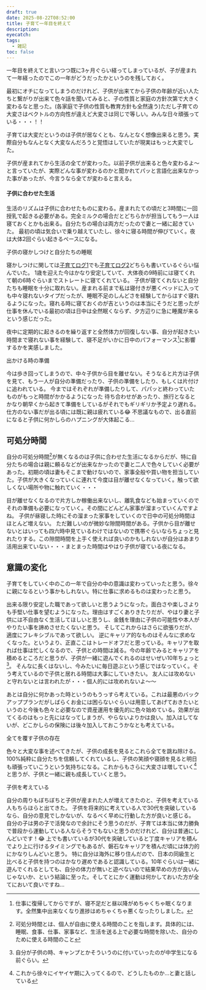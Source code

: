 ```yaml
---
draft: true
date: 2025-08-22T08:52:00
title: 子育て一年目を終えて
description:
eyecatch:
tags:
  - 雑記
toc: false
---
```

一年目を終えてと言いつつ既に3ヶ月ぐらい経ってしまっているが、子が産まれて一年経ったのでこの一年がどうだったかというのを残しておく。

最初にオチになってしまうのだけれど、子供が出来てから子供の年齢が近い人たちと繋がりが出来て色々話を聞いてみると、子の性質と家庭の方針次第で大きく変わるなと思った。(各家庭で子供の性質も教育方針も全然違う)ただし子育ての大変さはベクトルの方向性が違えど大変さは同じで等しい。みんな日々頑張っている・・・！！

子育ては大変だというのは子供が居なくとも、なんとなく想像出来ると思う。実際自分もなんとなく大変なんだろうと覚悟はしていたが現実はもっと大変でした。

子供が産まれてから生活の全てが変わった。以前子供が出来ると色々変わるよ〜と言っていたが、実際どんな事が変わるのかと聞かれてパッと言語化出来なかった事があったが、今言うなら全てが変わると言える。

#### 子供に合わせた生活

生活のリズムは子供に合わせたものに変わる。産まれたての頃だと3時間に一回授乳で起きる必要がある。完全ミルクの場合だとどちらかが担当してもう一人は寝ておくとかも出来る。自分たちの場合は両方だったので妻と一緒に起きていた。
最初の頃は気合いで乗り越えていたし、徐々に寝る時間が伸びていく。夜は大体2回ぐらい起きるペースになる。

子供の寝かしつけと自分たちの睡眠

寝かしつけに関しては[子育てログ1](https://blog.nismit.me/post/2024/07/child-care-log)でも[子育てログ2](https://blog.nismit.me/post/2024/12/child-care-log-2)どちらも書いているぐらい悩んでいた。
1歳を迎えた今はかなり安定していて、大体夜の9時前には寝てくれて朝の6時ぐらいまでストレートに寝てくれている。
子供が寝てくれないと自分たちも睡眠を十分に取れない。産まれる前まで私は寝付きが悪くベッドに入っても中々寝れないタイプだったが、睡眠不足のしんどさを経験してからはすぐ寝れるようになった。寝れる時に寝ておくのが吉というのは本当にそうだと思ったが仕事を休んでいる最初の頃は日中は全然眠くならず、夕方辺りに急に睡魔が来るという感じだった。

夜中に定期的に起きるのを繰り返すと全然体力が回復しない事、自分が起きたい時間まで寝れない事を経験して、寝不足がいかに日中のパフォーマンス[^4]に影響するかを実感しました。

出かける時の準備

今は歩き回ってしまうので、中々子供から目を離せない。そうなると片方は子供を見て、もう一人が自分の準備だったり、子供の準備をしたり、もしくは片付けに追われている。
今まではそれぞれが準備したりして、パパッと終わっていたものがもっと時間がかかるようになった
待ち合わせがあったり、旅行となるとかなり朝早くから起きて準備をしているがそれでもギリギリか予定より遅れる。仕方のない事だが出る頃には既に親は疲れている😂
不思議なもので、出る直前になると子供に何かしらのハプニングが大体起こる…

## 可処分時間

自分の可処分時間[^1]が無くなるのは子供に合わせた生活になるからだが、特に自分たちの場合は親に頼るなどが出来なかったので妻と二人で色々していく必要があった。初期の頃は妻もそこまで動けないので、家事全般や買い物を担当していた。子供が大きくなっていくに連れて今度は目が離せなくなっていく。触って欲しくない場所や物に触れていく・・・

目が離せなくなるので片方しか稼働出来ないし、離乳食なども始まっていくのでそれの準備も必要になっていく。その間にどんどん家事が溜まっていくんですよね。
子供が昼寝した時にその溜まった家事をしていくので日中の可処分時間はほとんど増えない。
ただ難しいのが微妙な隙間時間がある。子供から目が離せないとはいっても四六時中見ているわけではないので携帯ぐらいならちょっと見れたりする。この隙間時間を上手く使えれば良いのかもしれないが自分はあまり活用出来ていない・・・まとまった時間はやはり子供が寝ている夜になる。

## 意識の変化

子育てをしていく中のこの一年で自分の中の意識は変わっていったと思う。徐々に親になるという事かもしれない。特に仕事に求めるものは変わったと思う。

出来る限り安定した職であって欲しいと思うようになった。面白さや楽しさよりも手堅い仕事を望むようになった。理由はすごくありきたりだが、やはり妻と子供には不自由なく生活してほしいと思うし、金銭を理由に子供の可能性や本人がやりたい事を諦めさせたくないと思う。
そしてこれからはさらに欲張りだが、適度にフレキシブルであって欲しい。
逆にキャリア的なものはそんなに求めなくなった。というより、正直ここはトレードオフだと思っている。キャリアを取れば仕事は忙しくなるので、子供との時間は減る。今の年齢でみるとキャリアを積めるところだと思うが、子供が一緒に遊んでくれるのはせいぜい10年ちょっと[^2]。
そんなに長くはないし、今みたいに毎日遊ぶという感じではなっていく。そう考えているので子供と居れる時間は大事にしていきたい。
友人には攻めないと守れないとは言われたが・・・個人的には攻めれないよ〜〜

あとは自分に何かあった時というのもうっすら考えている。これは最悪のバックアッププランだがしばらくお金には困らないぐらいは用意してあげておきたいというのと今後も色々と必要なので資産運用を優先的に色々始めている。効果が出てくるのはもっと先にはなってしまうが、やらないよりかは良い。加入はしてないが、どこかしらの保険には後々加入しておこうかなとも考えている。

全てを覆す子供の存在

色々と大変な事を述べてきたが、子供の成長を見るとこれら全てを跳ね除ける。100%純粋に自分たちを信頼してくれているし、子供の笑顔や寝顔を見ると明日も頑張っていこうという気持ちになる。これからもさらに大変さは増していく[^3]と思うが、子供と一緒に親も成長していくと思う。

子供を考えている

自分の周りもぼちぼちと子供が産まれた人が増えてきたのと、子供を考えている人もちらほらと出てきた。
子供を将来的に考えている人で30代を突破しているなら、自分の意見でしかないが、なるべく早めに行動した方が良いと感じる。
自分の子は男の子で活発なので余計にそう思うのだが、子育ては本当に体力勝負で普段から運動している人ならそうでもないと思うのだけれど、自分は普通にしんどいです！😂
上でも書いているが30代を突破していると丁度キャリアを積んでより上に行けるタイミングでもあるが、磐石なキャリアを積んだ頃には体力的にかなりしんどいと思う。
特に自分は海外に移り住んだので、日本の同級生と比べると子供を持つのはかなり遅めであると認識している。10年ぐらいは一緒に遊んでくれるとしても、自分の体力が無いと遊べないので結果早めの方が良いんじゃないか、という結論に至った。そしてとにかく運動は何かしておいた方が全てにおいて良いですね…


[^1]: 可処分時間とは、個人が自由に使える時間のことを指します。具体的には、睡眠、食事、仕事、家事など、生活を送る上で必要な時間を除いた、自分のために使える時間のこと
[^2]: 自分が子供の時、キャンプとかそういうのに付いていったのが中学生になる前ぐらい。
[^3]: これから徐々にイヤイヤ期に入ってくるので、どうしたものか…と妻と話している

[^4]: 仕事に復帰してからですが、寝不足だと昼以降がめちゃくちゃ眠くなります。全然集中出来なくなり進捗はめちゃくちゃ悪くなったりしました。
